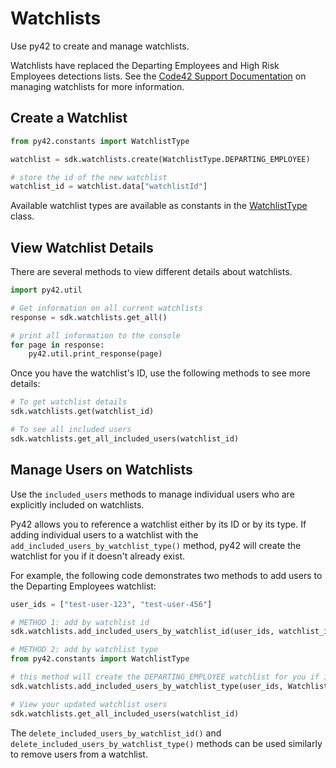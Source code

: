 # Watchlists

Use py42 to create and manage watchlists.

Watchlists have replaced the Departing Employees and High Risk Employees detections lists. See the [Code42 Support Documentation](https://support.code42.com/Incydr/Admin/Monitoring_and_managing/Manage_watchlists) on managing watchlists for more information.

## Create a Watchlist

```python
from py42.constants import WatchlistType

watchlist = sdk.watchlists.create(WatchlistType.DEPARTING_EMPLOYEE)

# store the id of the new watchlist
watchlist_id = watchlist.data["watchlistId"]
```

Available watchlist types are available as constants in the [WatchlistType](https://py42docs.code42.com/en/stable/methoddocs/constants.html#py42.constants.WatchlistType) class.

## View Watchlist Details

There are several methods to view different details about watchlists.

```python
import py42.util

# Get information on all current watchlists
response = sdk.watchlists.get_all()

# print all information to the console
for page in response:
    py42.util.print_response(page)
```

Once you have the watchlist's ID, use the following methods to see more details:

```python
# To get watchlist details
sdk.watchlists.get(watchlist_id)

# To see all included users
sdk.watchlists.get_all_included_users(watchlist_id)
```

## Manage Users on Watchlists

Use the `included_users` methods to manage individual users who are explicitly included on watchlists.

Py42 allows you to reference a watchlist either by its ID or by its type. If adding individual users to a watchlist with the `add_included_users_by_watchlist_type()` method, py42 will create the watchlist for you if it doesn't already exist.

For example, the following code demonstrates two methods to add users to the Departing Employees watchlist:

```python
user_ids = ["test-user-123", "test-user-456"]

# METHOD 1: add by watchlist id
sdk.watchlists.add_included_users_by_watchlist_id(user_ids, watchlist_id)

# METHOD 2: add by watchlist type
from py42.constants import WatchlistType

# this method will create the DEPARTING_EMPLOYEE watchlist for you if it doesn't already exist
sdk.watchlists.add_included_users_by_watchlist_type(user_ids, WatchlistType.DEPARTING_EMPLOYEE)

# View your updated watchlist users
sdk.watchlists.get_all_included_users(watchlist_id)
```

The `delete_included_users_by_watchlist_id()` and `delete_included_users_by_watchlist_type()` methods can be used similarly to remove users from a watchlist.

